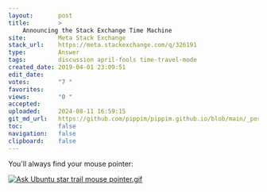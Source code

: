 ```yaml
---
layout:       post
title:        >
    Announcing the Stack Exchange Time Machine
site:         Meta Stack Exchange
stack_url:    https://meta.stackexchange.com/q/326191
type:         Answer
tags:         discussion april-fools time-travel-mode
created_date: 2019-04-01 23:09:51
edit_date:    
votes:        "7 "
favorites:    
views:        "0 "
accepted:     
uploaded:     2024-08-11 16:59:15
git_md_url:   https://github.com/pippim/pippim.github.io/blob/main/_posts/2019/2019-04-01-Announcing-the-Stack-Exchange-Time-Machine.md
toc:          false
navigation:   false
clipboard:    false
---
```


You'll always find your mouse pointer:

[![Ask Ubuntu star trail mouse pointer.gif][1]][1]


  [1]: https://pippim.github.io/assets/img/posts/2019/9gUtn.gif

